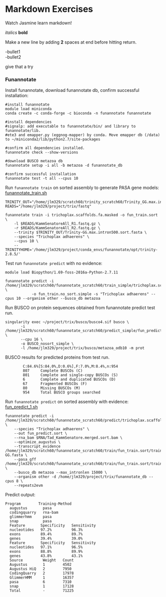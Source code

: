 Markdown Exercises
=========================
Watch Jasmine learn markdown!

*italics*
**bold**

Make a new line by adding **2** spaces at end before hitting return.

-bullet1  
-bullet2  


give that a try  


### Funannotate  
Install funannotate, download funannotate db, confirm successful installation:  
```  
#install funannotate  
module load miniconda  
conda create -c conda-forge -c bioconda -n funannotate funannotate  

#install dependencies
#signalp: add executable to funannotate/bin/ and library to funannotate/lib.  
#ete3 and emapper.py (eggnog-mapper) by conda. Move emapper db (/data) to ~/miniconda2/lib/python2.7/site-packages

#confirm all dependencies installed.  
funannotate check --show-versions  

#download BUSCO metazoa db
funannotate setup -i all -b metazoa -d funannotate_db 

#confirm successful installation  
funannotate test -t all --cpus 10  
```  

Run ```funannotate train``` on sorted assembly to generate PASA gene models: [funannotate_train.sh](./funannotate_train.sh)
```  
TRINITY_OUT="/home/jlm329/scratch60/trinity_scratch60/Trinity_GG.max.intron.500.sort/Trinity_GG.max.intron.500.sort_outdir"
READS="/home/jlm329/project/trix/fastq"

funannotate train -i trichoplax.scaffolds.fa.masked -o fun_train.sort \
    -l $READS/KammSenatoreAll_R1.fastq.gz \
    -r $READS/KammSenatoreAll_R2.fastq.gz \
    --trinity $TRINITY_OUT/Trinity-GG.max.intron500.sort.fasta \
    --species "Trichoplax adhaerens" \
    --cpus 10 \
    --TRINITYHOME='/home/jlm329/project/conda_envs/funannotate/opt/trinity-2.8.5/'
```  

Test run ```funannotate predict``` with no evidence:  
```  
module load Biopython/1.69-foss-2016a-Python-2.7.11

funannotate predict -i /home/jlm329/scratch60/funannotate_scratch60/train_simple/trichoplax.scaffolds.fa.masked \
            -o fun_train.no_sort.simple -s "Trichoplax adhaerens" --cpus 10 --organism other --busco_db metazoa
```  
Run BUSCO on protein sequences obtained from funannotate predict test run.  
```  
singularity exec ~/project/trix/busco/busco4.sif busco \
       -i /home/jlm329/scratch60/funannotate_scratch60/predict_simple/fun_predict_nosort.simple/predict_results/Trichoplax_adhaerens.proteins.fa \
       --cpu 16 \
       -o BUSCO_nosort_simple \
       -l /home/jlm329/project/trix/busco/metazoa_odb10 -m prot
```  
BUSCO results for predicted proteins from test run.  
```  
        C:84.6%[S:84.0%,D:0.6%],F:7.0%,M:8.4%,n:954        
        807     Complete BUSCOs (C)                        
        801     Complete and single-copy BUSCOs (S)        
        6       Complete and duplicated BUSCOs (D)         
        67      Fragmented BUSCOs (F)                      
        80      Missing BUSCOs (M)                         
        954     Total BUSCO groups searched    
```  
Run ```funannotate predict``` on sorted assembly with evidence: [fun_predict_1.sh](./fun_predict_1.sh)
```  
funannotate predict -i /home/jlm329/scratch60/funannotate_scratch60/predict/trichoplax.scaffolds.fa.masked \
    --species "Trichoplax adhaerens" \
    --out fun_predict.sort \
    --rna_bam $RNA/Tad_KammSenatore.merged.sort.bam \
    --optimize_augustus \
    --transcript_evidence /home/jlm329/scratch60/funannotate_scratch60/train/fun_train.sort/training/funannotate_train.trinity-GG.fasta \
    --pasa_gff /home/jlm329/scratch60/funannotate_scratch60/train/fun_train.sort/training/funannotate_train.pasa.gff3 \
    --busco_db metazoa --max_intronlen 15000 \
    --organism other -d /home/jlm329/project/trix/funannotate_db --cpus 8 \
    --repeats2evm 
 ```  
Predict output:  
```  
Program        Training-Method
  augustus       pasa           
  codingquarry   rna-bam        
  glimmerhmm     pasa           
  snap           pasa           
  Feature       Specificity   Sensitivity
  nucleotides   97.2%         96.3%      
  exons         89.4%         89.7%      
  genes         39.4%         39.0%      
  Feature       Specificity   Sensitivity
  nucleotides   97.1%         96.5%      
  exons         88.8%         89.9%      
  genes         43.8%         43.1%      
  Source         Weight   Count
  Augustus       1        4502 
  Augustus HiQ   2        7950 
  CodingQuarry   2        17978
  GlimmerHMM     1        16357
  pasa           6        7310 
  snap           1        17128
  Total          -        71225
```  



###